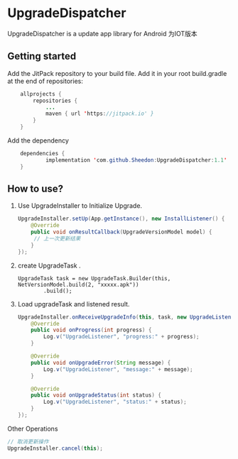 # UpgradeDispatcher 

UpgradeDispatcher is a update app library for Android
为IOT版本




## Getting started

Add the JitPack repository to your build file. Add it in your root build.gradle at the end of repositories:

```java
	allprojects {
		repositories {
			...
			maven { url 'https://jitpack.io' }
		}
	}
```

Add the dependency

```java
	dependencies {
	        implementation 'com.github.Sheedon:UpgradeDispatcher:1.1'
	}
```



## How to use?

1. Use UpgradeInstaller to Initialize Upgrade.

   ```java
   UpgradeInstaller.setUp(App.getInstance(), new InstallListener() {
       @Override
       public void onResultCallback(UpgradeVersionModel model) {
   		// 上一次更新结果
       }
   });
   ```

2. create UpgradeTask .

   ```
   UpgradeTask task = new UpgradeTask.Builder(this, NetVersionModel.build(2, "xxxxx.apk"))
           .build();
   ```

3. Load upgradeTask and listened result.

   ```java
   UpgradeInstaller.onReceiveUpgradeInfo(this, task, new UpgradeListener() {
       @Override
       public void onProgress(int progress) {
           Log.v("UpgradeListener", "progress:" + progress);
       }
   
       @Override
       public void onUpgradeError(String message) {
           Log.v("UpgradeListener", "message:" + message);
       }
   
       @Override
       public void onUpgradeStatus(int status) {
           Log.v("UpgradeListener", "status:" + status);
       }
   });
   ```



Other Operations

```java
// 取消更新操作
UpgradeInstaller.cancel(this);
```

